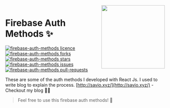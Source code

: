 <img align="right" width="200" src="https://img.icons8.com/color/452/firebase.png" />

# Firebase Auth Methods ✨️

<a href="https://github.com/saviomartin/firebase-auth-methods/blob/master/LICENSE" target="blank">
<img src="https://img.shields.io/github/license/saviomartin/firebase-auth-methods?style=flat-square" alt="firebase-auth-methods licence" />
</a>
<a href="https://github.com/saviomartin/firebase-auth-methods/fork" target="blank">
<img src="https://img.shields.io/github/forks/saviomartin/firebase-auth-methods?style=flat-square" alt="firebase-auth-methods forks"/>
</a>
<a href="https://github.com/saviomartin/firebase-auth-methods/stargazers" target="blank">
<img src="https://img.shields.io/github/stars/saviomartin/firebase-auth-methods?style=flat-square" alt="firebase-auth-methods stars"/>
</a>
<a href="https://github.com/saviomartin/firebase-auth-methods/issues" target="blank">
<img src="https://img.shields.io/github/issues/saviomartin/firebase-auth-methods?style=flat-square" alt="firebase-auth-methods issues"/>
</a>
<a href="https://github.com/saviomartin/firebase-auth-methods/pulls" target="blank">
<img src="https://img.shields.io/github/issues-pr/saviomartin/firebase-auth-methods?style=flat-square" alt="firebase-auth-methods pull-requests"/>
</a>

These are some of the auth methods I developed with React Js. I used to write blog to explain the process. [http://savio.xyz/](http://savio.xyz/) - Checkout my blog 👨‍💻

> Feel free to use this firebase auth methods! 🥁

